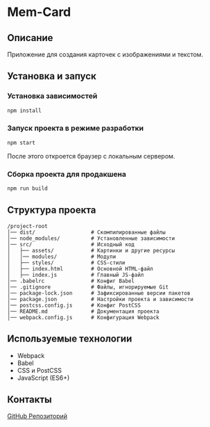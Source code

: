 # Mem-Card

## Описание
Приложение для создания карточек с изображениями и текстом.

## Установка и запуск

### Установка зависимостей
```sh
npm install
```

### Запуск проекта в режиме разработки
```sh
npm start
```
После этого откроется браузер с локальным сервером.

### Сборка проекта для продакшена
```sh
npm run build
```

## Структура проекта
```
/project-root
│── dist/                  # Скомпилированные файлы
│── node_modules/          # Установленные зависимости
│── src/                   # Исходный код
│   ├── assets/            # Картинки и другие ресурсы
│   │── modules/           # Модули
│   ├── styles/            # CSS-стили
│   ├── index.html         # Основной HTML-файл
│   ├── index.js           # Главный JS-файл
│── .babelrc               # Конфиг Babel
│── .gitignore             # Файлы, игнорируемые Git
│── package-lock.json      # Зафиксированные версии пакетов
│── package.json           # Настройки проекта и зависимости
│── postcss.config.js      # Конфиг PostCSS
│── README.md              # Документация проекта
│── webpack.config.js      # Конфигурация Webpack

```

## Используемые технологии
- Webpack
- Babel
- CSS и PostCSS
- JavaScript (ES6+)

## Контакты
[GitHub Репозиторий](https://github.com/1234445666666/mem-card)


